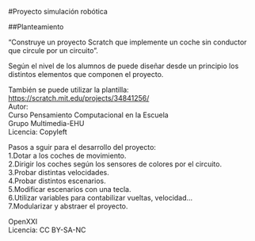 #Proyecto simulación robótica  
  
##Planteamiento
  

“Construye un proyecto Scratch que implemente un coche sin conductor que circule por un circuito”.  
  
Según el nivel de los alumnos de puede diseñar desde un principio los distintos  elementos que componen el proyecto.  
  
También se puede utilizar la plantilla:  
https://scratch.mit.edu/projects/34841256/  
Autor:  
Curso Pensamiento Computacional en la Escuela  
Grupo Multimedia-EHU  
Licencia: Copyleft  
  
Pasos a sguir para el desarrollo del proyecto:  
1.Dotar a los coches de movimiento.  
2.Dirigir los coches según los sensores de colores por el circuito.  
3.Probar distintas velocidades.  
4.Probar distintos escenarios.    
5.Modificar escenarios con una tecla.  
6.Utilizar variables para contabilizar vueltas, velocidad...  
7.Modularizar y abstraer el proyecto.  


OpenXXI  
Licencia: CC BY-SA-NC  

